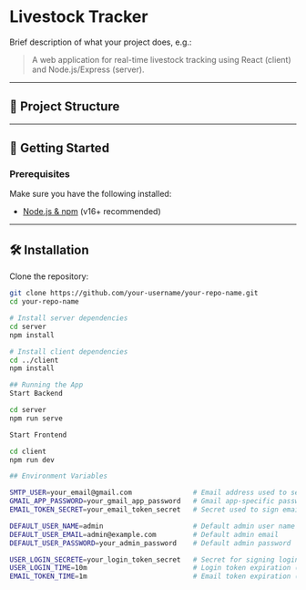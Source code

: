 # Livestock Tracker

Brief description of what your project does, e.g.:

> A web application for real-time livestock tracking using React (client) and Node.js/Express (server).

---

## 📁 Project Structure

---

## 🚀 Getting Started

### Prerequisites

Make sure you have the following installed:

- [Node.js & npm](https://nodejs.org/) (v16+ recommended)

---

## 🛠️ Installation

Clone the repository:

```bash
git clone https://github.com/your-username/your-repo-name.git
cd your-repo-name

# Install server dependencies
cd server
npm install

# Install client dependencies
cd ../client
npm install

## Running the App
Start Backend

cd server
npm run serve

Start Frontend

cd client
npm run dev

## Environment Variables

SMTP_USER=your_email@gmail.com               # Email address used to send messages
GMAIL_APP_PASSWORD=your_gmail_app_password   # Gmail app-specific password
EMAIL_TOKEN_SECRET=your_email_token_secret   # Secret used to sign email verification tokens

DEFAULT_USER_NAME=admin                      # Default admin user name
DEFAULT_USER_EMAIL=admin@example.com         # Default admin email
DEFAULT_USER_PASSWORD=your_admin_password    # Default admin password

USER_LOGIN_SECRETE=your_login_token_secret   # Secret for signing login tokens
USER_LOGIN_TIME=10m                          # Login token expiration (e.g., 10m = 10 minutes)
EMAIL_TOKEN_TIME=1m                          # Email token expiration (e.g., 1m = 1 minute)
